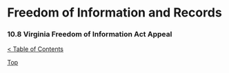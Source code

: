 [0]: ../README.md
[10.8]: public-records-appeal.md

# Freedom of Information and Records
### 10.8 Virginia Freedom of Information Act Appeal
[< Table of Contents][0]



[Top][10.8]
